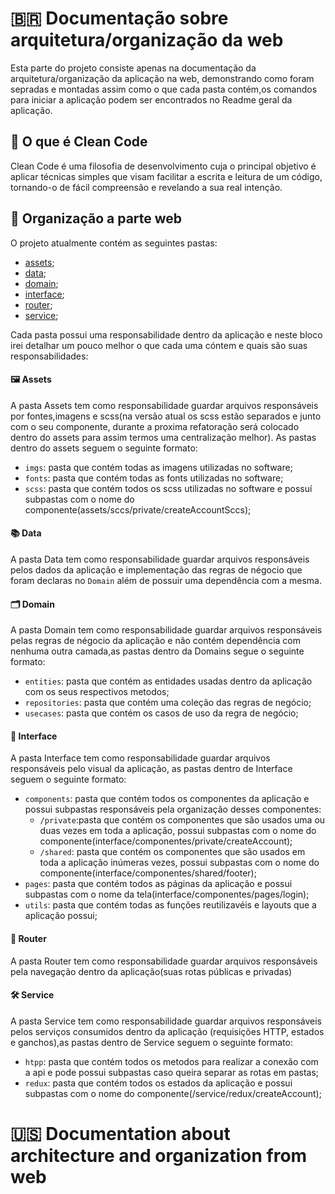# 🇧🇷 Documentação sobre arquitetura/organização da web

Esta parte do projeto consiste apenas na documentação da arquitetura/organização da aplicação na web, demonstrando como foram sepradas e montadas assim como o que cada pasta contém,os comandos para iniciar a aplicação podem ser encontrados no Readme geral da aplicação.

## :pushpin: O que é Clean Code

Clean Code é uma filosofia de desenvolvimento cuja o principal objetivo é aplicar técnicas simples que visam facilitar a escrita e leitura de um código, tornando-o de fácil compreensão e revelando a sua real intenção.

## :open_file_folder: Organização a parte web

O projeto atualmente contém as seguintes pastas:

- [assets]();
- [data]();
- [domain]();
- [interface]();
- [router]();
- [service]();

Cada pasta possui uma responsabilidade dentro da aplicação e neste bloco irei detalhar um pouco melhor o que cada uma cóntem e quais são suas responsabilidades:

#### :framed_picture: Assets

A pasta Assets tem como responsabilidade guardar arquivos responsáveis por fontes,imagens e scss(na versão atual os scss estão separados e junto com o seu componente, durante a proxima refatoração será colocado dentro do assets para assim termos uma centralização melhor).
As pastas dentro do assets seguem o seguinte formato:
  - `imgs`: pasta que contém todas as imagens utilizadas no software;
  - `fonts`: pasta que contém todas as fonts utilizadas no software;
  - `scss`: pasta que contém todos os scss utilizadas no software e possuí subpastas com o nome do componente(assets/sccs/private/createAccountSccs);

#### :books: Data

A pasta Data tem como responsabilidade guardar arquivos responsáveis pelos dados da aplicação e implementação das regras de négocio que foram declaras no `Domain` além de possuir uma dependência com a mesma.

#### :card_index_dividers: Domain

A pasta Domain tem como responsabilidade guardar arquivos responsáveis pelas regras de négocio da aplicação e não contém dependência com nenhuma outra camada,as pastas dentro da Domains segue o seguinte formato:
  - `entities`: pasta que contém as entidades usadas dentro da aplicação com os seus respectivos metodos;
  - `repositories`: pasta que contém uma coleção das regras de negócio;
  - `usecases`: pasta que contém os casos de uso da regra de negócio;

#### :art: Interface

A pasta Interface tem como responsabilidade guardar arquivos responsáveis pelo visual da aplicação, as pastas dentro de Interface seguem o seguinte formato:
  - `components`: pasta que contém todos os componentes da aplicação e possui subpastas responsáveis pela organização desses componentes:
      - `/private`:pasta que contém os componentes que são usados uma ou duas vezes em toda a aplicação, possui subpastas com o nome do componente(interface/componentes/private/createAccount);
      - `/shared`: pasta que contém os componentes que são usados em toda a aplicação inúmeras vezes, possui subpastas com o nome do componente(interface/componentes/shared/footer);
  - `pages`: pasta que contém todos as páginas da aplicação e possui subpastas com o nome da tela(interface/componentes/pages/login);
  - `utils`: pasta que contém todas as funções reutilizavéis e layouts que a aplicação possui;
    
#### :compass: Router

A pasta Router tem como responsabilidade guardar arquivos responsáveis pela navegação dentro da aplicação(suas rotas públicas e privadas)

#### :hammer_and_wrench: Service

A pasta Service tem como responsabilidade guardar arquivos responsáveis pelos serviços consumidos dentro da aplicação (requisições HTTP, estados e ganchos),as pastas dentro de Service seguem o seguinte formato:
  - `htpp`: pasta que contém todos os metodos para realizar a conexão com a api e pode possui subpastas caso queira separar as rotas em pastas;
  - `redux`: pasta que contém todos os estados da aplicação e possui subpastas com o nome do componente(/service/redux/createAccount);

    
# 🇺🇸 Documentation about architecture and organization from web
